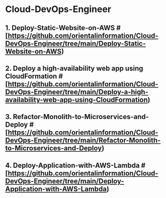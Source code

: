 # Cloud-DevOps-Engineer
## 1. Deploy-Static-Website-on-AWS # [https://github.com/orientalinformation/Cloud-DevOps-Engineer/tree/main/Deploy-Static-Website-on-AWS)
## 2. Deploy a high-availability web app using CloudFormation # [https://github.com/orientalinformation/Cloud-DevOps-Engineer/tree/main/Deploy-a-high-availability-web-app-using-CloudFormation)
## 3. Refactor-Monolith-to-Microservices-and-Deploy # [https://github.com/orientalinformation/Cloud-DevOps-Engineer/tree/main/Refactor-Monolith-to-Microservices-and-Deploy)
## 4. Deploy-Application-with-AWS-Lambda # [https://github.com/orientalinformation/Cloud-DevOps-Engineer/tree/main/Deploy-Application-with-AWS-Lambda)

